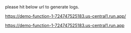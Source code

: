 please hit below url to generate logs.

https://demo-function-1-724747525183.us-central1.run.app/

https://demo-function-1-724747525183.us-central1.run.app